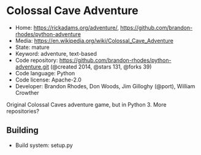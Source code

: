 # Colossal Cave Adventure

- Home: https://rickadams.org/adventure/, https://github.com/brandon-rhodes/python-adventure
- Media: https://en.wikipedia.org/wiki/Colossal_Cave_Adventure
- State: mature
- Keyword: adventure, text-based
- Code repository: https://github.com/brandon-rhodes/python-adventure.git (@created 2014, @stars 131, @forks 39)
- Code language: Python
- Code license: Apache-2.0
- Developer: Brandon Rhodes, Don Woods, Jim Gilloghy (@port), William Crowther

Original Colossal Caves adventure game, but in Python 3.
More repositories?

## Building

- Build system: setup.py
